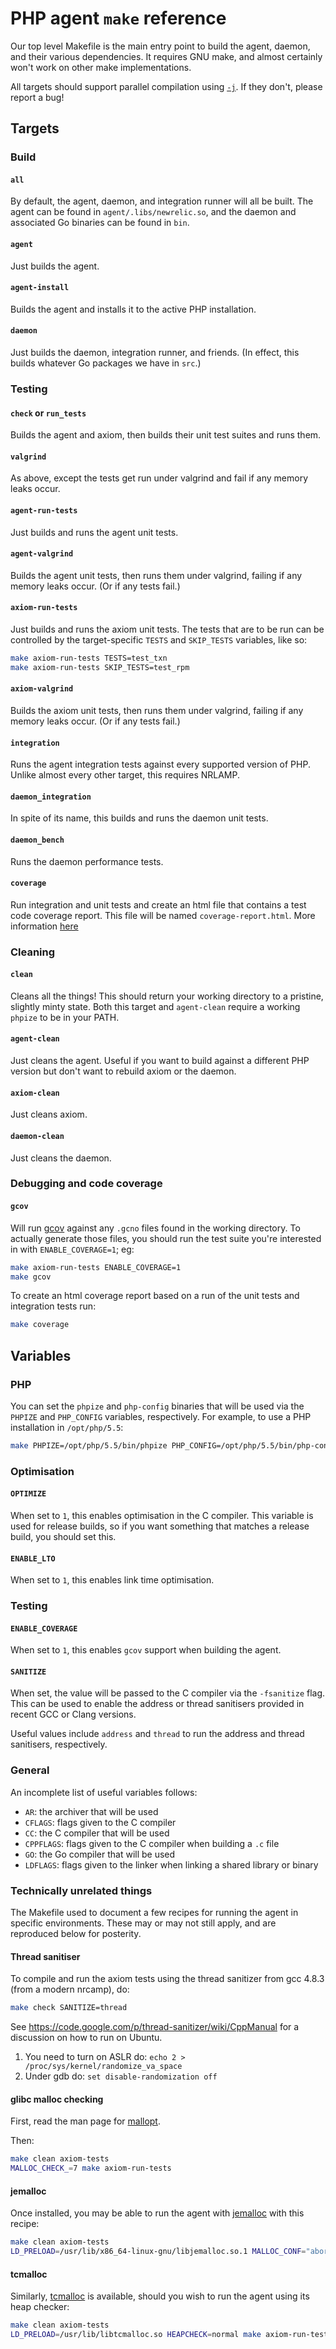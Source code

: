 # PHP agent `make` reference

Our top level Makefile is the main entry point to build the agent, daemon, and
their various dependencies. It requires GNU make, and almost certainly won't
work on other make implementations.

All targets should support parallel compilation using
[`-j`](https://www.gnu.org/software/make/manual/html_node/Parallel.html). If
they don't, please report a bug!

## Targets

### Build

#### `all`

By default, the agent, daemon, and integration runner will all be built. The
agent can be found in `agent/.libs/newrelic.so`, and the daemon and associated
Go binaries can be found in `bin`.

#### `agent`

Just builds the agent.

#### `agent-install`

Builds the agent and installs it to the active PHP installation.

#### `daemon`

Just builds the daemon, integration runner, and friends. (In effect, this
builds whatever Go packages we have in `src`.)

### Testing

#### `check` or `run_tests`

Builds the agent and axiom, then builds their unit test suites and runs them.

#### `valgrind`

As above, except the tests get run under valgrind and fail if any memory leaks
occur.

#### `agent-run-tests`

Just builds and runs the agent unit tests.

#### `agent-valgrind`

Builds the agent unit tests, then runs them under valgrind, failing if any
memory leaks occur. (Or if any tests fail.)

#### `axiom-run-tests`

Just builds and runs the axiom unit tests. The tests that are to be run can be
controlled by the target-specific `TESTS` and `SKIP_TESTS` variables, like so:

```sh
make axiom-run-tests TESTS=test_txn
make axiom-run-tests SKIP_TESTS=test_rpm
```

#### `axiom-valgrind`

Builds the axiom unit tests, then runs them under valgrind, failing if any
memory leaks occur. (Or if any tests fail.)

#### `integration`

Runs the agent integration tests against every supported version of PHP.
Unlike almost every other target, this requires NRLAMP.

#### `daemon_integration`

In spite of its name, this builds and runs the daemon unit tests.

#### `daemon_bench`

Runs the daemon performance tests.

#### `coverage`
Run integration and unit tests and create an html file that contains a test 
code coverage report. This file will be named `coverage-report.html`. More 
information [here](development_guide.md#code-coverage)


### Cleaning

#### `clean`

Cleans all the things! This should return your working directory to a pristine,
slightly minty state. Both this target and `agent-clean` require a working
`phpize` to be in your PATH.

#### `agent-clean`

Just cleans the agent. Useful if you want to build against a different PHP
version but don't want to rebuild axiom or the daemon.

#### `axiom-clean`

Just cleans axiom.

#### `daemon-clean`

Just cleans the daemon.

### Debugging and code coverage

#### `gcov`

Will run [gcov](https://gcc.gnu.org/onlinedocs/gcc/Gcov.html) against any `.gcno` files found in the working directory. To actually generate those files, you should run the test suite you're interested in with `ENABLE_COVERAGE=1`; eg:

```sh
make axiom-run-tests ENABLE_COVERAGE=1
make gcov
```

To create an html coverage report based on a run of the unit tests and integration tests run:
```sh
make coverage
```

## Variables

### PHP

You can set the `phpize` and `php-config` binaries that will be used via the
`PHPIZE` and `PHP_CONFIG` variables, respectively. For example, to use a PHP
installation in `/opt/php/5.5`:

```sh
make PHPIZE=/opt/php/5.5/bin/phpize PHP_CONFIG=/opt/php/5.5/bin/php-config
```

### Optimisation

#### `OPTIMIZE`

When set to `1`, this enables optimisation in the C compiler. This variable is
used for release builds, so if you want something that matches a release build,
you should set this.

#### `ENABLE_LTO`

When set to `1`, this enables link time optimisation.

### Testing

#### `ENABLE_COVERAGE`

When set to `1`, this enables `gcov` support when building the agent.

#### `SANITIZE`

When set, the value will be passed to the C compiler via the `-fsanitize` flag.
This can be used to enable the address or thread sanitisers provided in recent
GCC or Clang versions.

Useful values include `address` and `thread` to run the address and thread
sanitisers, respectively.

### General

An incomplete list of useful variables follows:

* `AR`: the archiver that will be used
* `CFLAGS`: flags given to the C compiler
* `CC`: the C compiler that will be used
* `CPPFLAGS`: flags given to the C compiler when building a `.c` file
* `GO`: the Go compiler that will be used
* `LDFLAGS`: flags given to the linker when linking a shared library or binary

### Technically unrelated things

The Makefile used to document a few recipes for running the agent in specific
environments. These may or may not still apply, and are reproduced below for
posterity.

#### Thread sanitiser

To compile and run the axiom tests using the thread sanitizer from gcc 4.8.3
(from a modern nrcamp), do:

```sh
make check SANITIZE=thread
```

See https://code.google.com/p/thread-sanitizer/wiki/CppManual for a discussion
on how to run on Ubuntu.

1. You need to turn on ASLR do: `echo 2 > /proc/sys/kernel/randomize_va_space`
2. Under gdb do: `set disable-randomization off`

#### glibc malloc checking

First, read the man page for [mallopt](http://man7.org/linux/man-pages/man3/mallopt.3.html).

Then:

```sh
make clean axiom-tests
MALLOC_CHECK_=7 make axiom-run-tests
```

#### jemalloc

Once installed, you may be able to run the agent with
[jemalloc](https://github.com/jemalloc/jemalloc) with this recipe:

```sh
make clean axiom-tests
LD_PRELOAD=/usr/lib/x86_64-linux-gnu/libjemalloc.so.1 MALLOC_CONF="abort:true" make axiom-run-tests
```

#### tcmalloc

Similarly, [tcmalloc](http://goog-perftools.sourceforge.net/doc/tcmalloc.html)
is available, should you wish to run the agent using its heap checker:

```sh
make clean axiom-tests
LD_PRELOAD=/usr/lib/libtcmalloc.so HEAPCHECK=normal make axiom-run-tests
```
